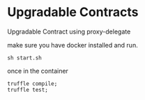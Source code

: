 # Upgradable Contracts

Upgradable Contract using proxy-delegate

make sure you have docker installed and run.
```
sh start.sh
```

once in the container
```
truffle compile;
truffle test;
```